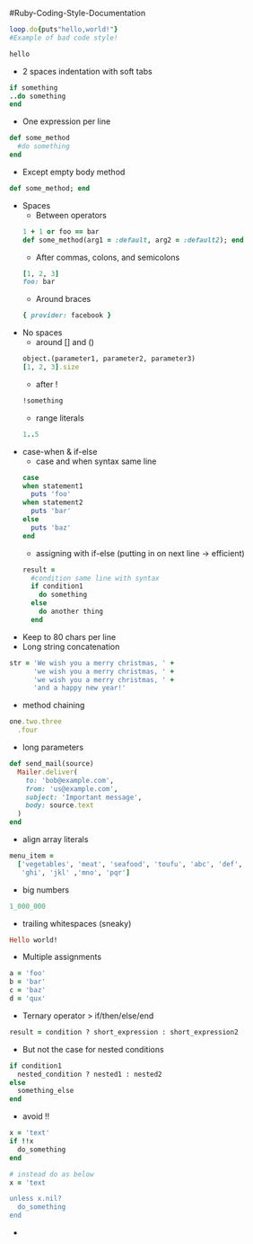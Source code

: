 #Ruby-Coding-Style-Documentation
  
```ruby
loop.do{puts"hello,world!"}
#Example of bad code style!
```

```ruby
hello
```

+ 2 spaces indentation with soft tabs
```ruby
if something
..do something
end
```

+ One expression per line
```ruby 
def some_method
  #do something
end
```
+ Except empty body method
```ruby
def some_method; end
```
+ Spaces
  + Between operators
  ```ruby
  1 + 1 or foo == bar
  def some_method(arg1 = :default, arg2 = :default2); end
  ```
  + After commas, colons, and semicolons 
  ```ruby
  [1, 2, 3]
  foo: bar
  ```
  + Around braces
  ```ruby
  { provider: facebook }
  ```
+ No spaces 
  + around [] and ()
  ```ruby
  object.(parameter1, parameter2, parameter3)
  [1, 2, 3].size
  ```
  + after ! 
  ```ruby
  !something
  ```
  + range literals
  ```ruby
  1..5
  ```
+ case-when & if-else  
  + case and when syntax same line
  ```ruby
  case
  when statement1
    puts 'foo'
  when statement2
    puts 'bar'
  else
    puts 'baz'
  end
  ```
  + assigning with if-else (putting in on next line -> efficient)
  ```ruby
  result =
    #condition same line with syntax
    if condition1   
      do something
    else 
      do another thing
    end
  ```
+ Keep to 80 chars per line
+ Long string concatenation
```ruby
str = 'We wish you a merry christmas, ' +
      'we wish you a merry christmas, ' +
      'we wish you a merry christmas, ' +
      'and a happy new year!'
```
+ method chaining
```ruby
one.two.three
  .four
```
+ long parameters
```ruby
def send_mail(source)
  Mailer.deliver(
    to: 'bob@example.com',
    from: 'us@example.com',
    subject: 'Important message',
    body: source.text
  )
end
```
+ align array literals
```ruby
menu_item = 
  ['vegetables', 'meat', 'seafood', 'toufu', 'abc', 'def',
   'ghi', 'jkl' ,'mno', 'pqr']
```
+ big numbers
```ruby 
1_000_000
````
+ trailing whitespaces (sneaky)
```ruby
Hello world!        
```
+ Multiple assignments
```ruby
a = 'foo'
b = 'bar'
c = 'baz'
d = 'qux'
```
+ Ternary operator > if/then/else/end
```ruby
result = condition ? short_expression : short_expression2
```
+ But not the case for nested conditions
```ruby
if condition1
  nested_condition ? nested1 : nested2
else
  something_else
end
```
+ avoid !! 
```ruby
x = 'text'
if !!x
  do_something
end

# instead do as below
x = 'text

unless x.nil?
  do_something
end
```

+






